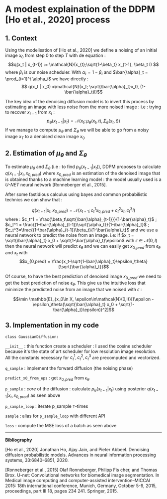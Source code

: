 # A modest explaination of the DDPM [Ho et al., 2020] process

## 1. Context

Using the modelisation of [Ho et al., 2020] we define a noising of an initial image $x_0$ from step $0$ to step $T$ with de equation : 
$$q(x_t | x_{t-1}) := \mathcal{N}(x_{t};\sqrt{1-\beta_t} x_{t-1}, \beta_t I) $$
where $\beta_t$ is our noise scheduler. With $\alpha_t = 1-\beta_t$ and $\bar{\alpha}_t = \prod_{i=1}^t \alpha_i$ we have directly :
$$ q(x_t | x_0) =\mathcal{N}(x_t; \sqrt{\bar{\alpha}_t}x_0, (1-\bar{\alpha}_t)I)$$

The key idea of the denoising diffusion model is to invert this process by estimating an image with less noise from the more noised image : i.e : trying to recover $x_{t-1}$ from $x_{t}$ : 
$$p_\theta(x_{t-1}|x_t) = \mathcal{N}(x_t; \mu_\theta(x_t, t), \Sigma_\theta(x_t,t))$$
If we manage to compute $\mu_\theta$ and $\Sigma_\theta$ we will be able to go from a noisy image $x_T$ to a denoised clean image $x_0$

## 2. Estimation of $\mu_\theta$ and $\Sigma_\theta$
To estimate $\mu_\theta$ and $\Sigma_\theta$ (i.e : to find $p_\theta(x_{t-1}|x_t)$), DDPM proposes to calculate $q(x_{t-1}|x_t, x_{0,pred})$ where $x_{0,pred}$ is an estimation of the denoised image that is obtained thanks to a machine learning model : the model usually used is a *U-NET* neural network [Ronneberger et al., 2015].

After some fastidious calculus using bayes and common probabilistic technics we can show that :

$$q(x_{t-1}|x_t, x_{0,pred}) = \mathcal{N}(x_{t-1}; c_t^1 x_{0,pred} + c_t^2 x_t, c_t^3 I) $$
where : $c_t^1 = \frac{\beta_t\sqrt{\bar{\alpha}_{t-1}}}{1-\bar{\alpha}_t}$ ; $c_t^1 = \frac{(1-\bar{\alpha}_{t-1})\sqrt{\alpha_t}}{1-\bar{\alpha}_t}$ ; $c_t^3=\frac{(1-\bar{\alpha}_{t-1})\beta_t}{1-\bar{\alpha}_t}$
and we use a neural network to predict the noise from an image. 
i.e: if $x_t = \sqrt{\bar{\alpha}_t} x_0 + \sqrt{1-\bar{\alpha}_t}\epsilon$ with $\epsilon\in\mathcal{N}(0,I)$ then the neural network will predict $\epsilon_\theta$ and we can easily get $x_{0,pred}$ from $\epsilon_\theta$ and $x_t$ with
$$x_{0,pred} = \frac{x_t-\sqrt{1-\bar{\alpha}_t}\epsilon_\theta}{\sqrt{\bar{\alpha}_t}}$$

Of course, to have the best prediction of denoised image $x_{0,pred}$ we need to get the best prediction of noise $\epsilon_\theta$. This give us the intuitive loss that minimize the predicted noise from an image that we noised with $\epsilon$ :

$$\min \mathbb{E}_{x_0\in X, \epsilon\in\mathcal{N}(0,I)}[(\epsilon - \epsilon_\theta(\sqrt{\bar{\alpha}_t} x_0 + \sqrt{1-\bar{\alpha}_t}\epsilon))^2]$$

## 3. Implementation in my code

```
class GaussianDiffusion:
```
`__init__` : this function create a scheduler : I used the cosine scheduler because it's the state of art scheduler for low resolution image resolution. All the constants necessary for $c_t^1 ,c_t^2, c_t^3$ are precomputed and vectorized.

`q_sample` : implement the forward diffusion (the noising phase)

`predict_x0_from_eps` : get $x_{0,pred}$ from $\epsilon_\theta$

`p_sample` : *core* of the diffusion : calculate $p_\theta(x_{t-1}|x_t)$ using posterior $q(x_{t-1}|x_t, x_{0,pred})$ as seen above

`p_sample_loop` : iterate p_sample `T`-times

`sample` : alias for `p_sample_loop` with different API

`loss` : compute the MSE loss of a batch as seen above


___
**Bibliography**


[Ho et al., 2020] Jonathan Ho, Ajay Jain, and Pieter Abbeel.
 Denoising diffusion probabilistic models. Advances in
 neural information processing systems, 33:6840–6851,
 2020.

[Ronneberger et al., 2015] Olaf Ronneberger, Philipp Fis
cher, and Thomas Brox. U-net: Convolutional networks
 for biomedical image segmentation. In Medical image
 computing and computer-assisted intervention–MICCAI
 2015: 18th international conference, Munich, Germany,
 October 5-9, 2015, proceedings, part III 18, pages 234
241. Springer, 2015.